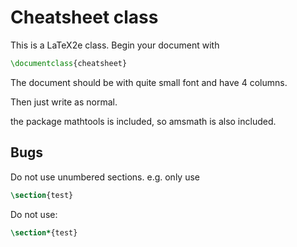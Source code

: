 # Cheatsheet class

This is a LaTeX2e class.
Begin your document with

```latex
\documentclass{cheatsheet}
```

The document should be with quite small font and have 4 columns.

Then just write as normal.

the package mathtools is included, so amsmath is also included.

## Bugs

Do not use unumbered sections.
e.g. only use

```latex
\section{test}
```

Do not use:

```latex
\section*{test}
```
